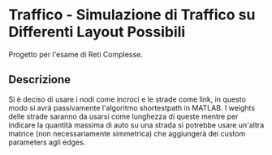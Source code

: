 # Traffico - Simulazione di Traffico su Differenti Layout Possibili

Progetto per l'esame di Reti Complesse.

## Descrizione

Si è deciso di usare i nodi come incroci e le strade come link, in questo
modo si avrà passivamente l'algoritmo shortestpath in MATLAB. I weights
delle strade saranno da usarsi come lunghezza di queste mentre per indicare
la quantità massima di auto su una strada si potrebbe usare un'altra
matrice (non necessariamente simmetrica) che aggiungerà dei custom
parameters agli edges.